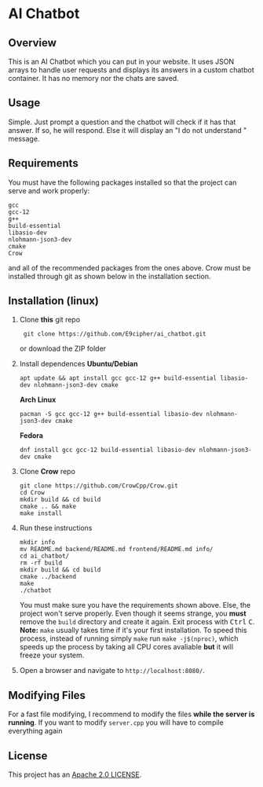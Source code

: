 # AI Chatbot
## Overview
This is an AI Chatbot which you can put in your website. It uses JSON arrays to handle user requests and displays its answers in a custom chatbot container. It has no memory nor the chats are saved.
## Usage
Simple. Just prompt a question and the chatbot will check if it has that answer. If so, he will respond. Else it will display an "I do not understand " message.
## Requirements
You must have the following packages installed so that the project can serve and work properly:

    gcc
    gcc-12
    g++
    build-essential
    libasio-dev
    nlohmann-json3-dev
    cmake
    Crow
and all of the recommended packages from the ones above. Crow must be installed through git as shown below in the installation section.
## Installation (linux)
1. Clone **this** git repo
   
        git clone https://github.com/E9cipher/ai_chatbot.git
   or download the ZIP folder
3. Install dependences
   **Ubuntu/Debian**

       apt update && apt install gcc gcc-12 g++ build-essential libasio-dev nlohmann-json3-dev cmake
   **Arch Linux**
   
       pacman -S gcc gcc-12 g++ build-essential libasio-dev nlohmann-json3-dev cmake
   **Fedora**
   
       dnf install gcc gcc-12 build-essential libasio-dev nlohmann-json3-dev cmake

4. Clone **Crow** repo

       git clone https://github.com/CrowCpp/Crow.git
       cd Crow
       mkdir build && cd build
       cmake .. && make
       make install
       
5. Run these instructions

       mkdir info 
       mv README.md backend/README.md frontend/README.md info/
       cd ai_chatbot/
       rm -rf build
       mkdir build && cd build
       cmake ../backend
       make
       ./chatbot
   
   You must make sure you have the requirements shown above. Else, the project won't serve properly. Even though it seems strange, you **must** remove the `build` directory and create it again.
   Exit process with <kbd>Ctrl</kbd> <kbd>C</kbd>.
   **Note:** `make` usually takes time if it's your first installation. To speed this process, instead of running simply `make` run `make -j$(nproc)`, which speeds up the process by taking all CPU cores avaliable **but** it will freeze your system.
6. Open a browser and navigate to `http://localhost:8080/`.

## Modifying Files
For a fast file modifying, I recommend to modify the files **while the server is running**. If you want to modify `server.cpp` you will have to compile everything again

## License
This project has an [Apache 2.0 LICENSE](LICENSE).
